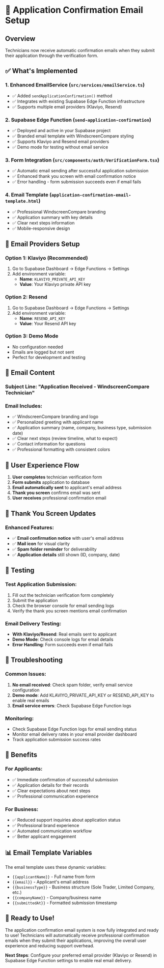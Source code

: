 # 📧 Application Confirmation Email Setup

## Overview
Technicians now receive automatic confirmation emails when they submit their application through the verification form.

## ✅ What's Implemented

### 1. **Enhanced EmailService** (`src/services/emailService.ts`)
- ✅ Added `sendApplicationConfirmation()` method
- ✅ Integrates with existing Supabase Edge Function infrastructure
- ✅ Supports multiple email providers (Klaviyo, Resend)

### 2. **Supabase Edge Function** (`send-application-confirmation`)
- ✅ Deployed and active in your Supabase project
- ✅ Branded email template with WindscreenCompare styling
- ✅ Supports Klaviyo and Resend email providers
- ✅ Demo mode for testing without email service

### 3. **Form Integration** (`src/components/auth/VerificationForm.tsx`)
- ✅ Automatic email sending after successful application submission
- ✅ Enhanced thank you screen with email confirmation notice
- ✅ Error handling - form submission succeeds even if email fails

### 4. **Email Template** (`application-confirmation-email-template.html`)
- ✅ Professional WindscreenCompare branding
- ✅ Application summary with key details
- ✅ Clear next steps information
- ✅ Mobile-responsive design

## 🚀 Email Providers Setup

### **Option 1: Klaviyo (Recommended)**
1. Go to Supabase Dashboard → Edge Functions → Settings
2. Add environment variable:
   - **Name**: `KLAVIYO_PRIVATE_API_KEY`
   - **Value**: Your Klaviyo private API key

### **Option 2: Resend**
1. Go to Supabase Dashboard → Edge Functions → Settings
2. Add environment variable:
   - **Name**: `RESEND_API_KEY`
   - **Value**: Your Resend API key

### **Option 3: Demo Mode**
- No configuration needed
- Emails are logged but not sent
- Perfect for development and testing

## 📧 Email Content

### **Subject Line**: "Application Received - WindscreenCompare Technician"

### **Email Includes**:
- ✅ WindscreenCompare branding and logo
- ✅ Personalized greeting with applicant name
- ✅ Application summary (name, company, business type, submission date)
- ✅ Clear next steps (review timeline, what to expect)
- ✅ Contact information for questions
- ✅ Professional formatting with consistent colors

## 🔄 User Experience Flow

1. **User completes** technician verification form
2. **Form submits** application to database
3. **Email automatically sent** to applicant's email address
4. **Thank you screen** confirms email was sent
5. **User receives** professional confirmation email

## 📱 Thank You Screen Updates

### **Enhanced Features**:
- ✅ **Email confirmation notice** with user's email address
- ✅ **Mail icon** for visual clarity
- ✅ **Spam folder reminder** for deliverability
- ✅ **Application details** still shown (ID, company, date)

## 🧪 Testing

### **Test Application Submission**:
1. Fill out the technician verification form completely
2. Submit the application
3. Check the browser console for email sending logs
4. Verify the thank you screen mentions email confirmation

### **Email Delivery Testing**:
- **With Klaviyo/Resend**: Real emails sent to applicant
- **Demo Mode**: Check console logs for email details
- **Error Handling**: Form succeeds even if email fails

## 🔧 Troubleshooting

### **Common Issues**:
1. **No email received**: Check spam folder, verify email service configuration
2. **Demo mode**: Add KLAVIYO_PRIVATE_API_KEY or RESEND_API_KEY to enable real emails
3. **Email service errors**: Check Supabase Edge Function logs

### **Monitoring**:
- Check Supabase Edge Function logs for email sending status
- Monitor email delivery rates in your email provider dashboard
- Track application submission success rates

## 🎯 Benefits

### **For Applicants**:
- ✅ Immediate confirmation of successful submission
- ✅ Application details for their records
- ✅ Clear expectations about next steps
- ✅ Professional communication experience

### **For Business**:
- ✅ Reduced support inquiries about application status
- ✅ Professional brand experience
- ✅ Automated communication workflow
- ✅ Better applicant engagement

## 📊 Email Template Variables

The email template uses these dynamic variables:
- `{{applicantName}}` - Full name from form
- `{{email}}` - Applicant's email address
- `{{businessType}}` - Business structure (Sole Trader, Limited Company, etc.)
- `{{companyName}}` - Company/business name
- `{{submittedAt}}` - Formatted submission timestamp

## 🚀 Ready to Use!

The application confirmation email system is now fully integrated and ready to use! Technicians will automatically receive professional confirmation emails when they submit their applications, improving the overall user experience and reducing support overhead.

**Next Steps**: Configure your preferred email provider (Klaviyo or Resend) in Supabase Edge Function settings to enable real email delivery.
